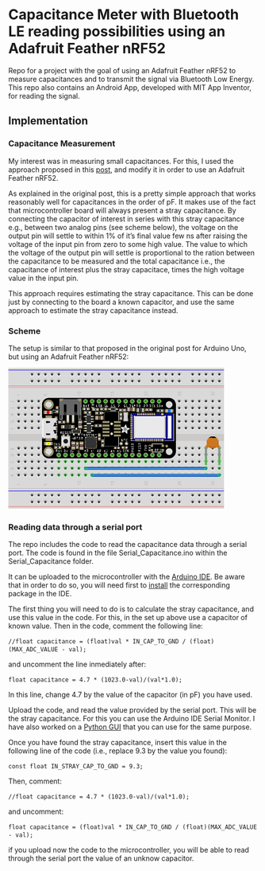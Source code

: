 # Capacitance Meter with Bluetooth LE reading possibilities using an Adafruit Feather nRF52

Repo for a project with the goal of using an Adafruit Feather nRF52 to measure capacitances and to transmit the signal via Bluetooth Low Energy.
This repo also contains an Android App, developed with MIT App Inventor, for reading the signal.

## Implementation


### Capacitance Measurement

My interest was in measuring small capacitances.
For this, I used the approach proposed in this [post](https://wordpress.codewrite.co.uk/pic/2014/01/21/cap-meter-with-arduino-uno/), 
and modify it in order to use an Adafruit Feather nRF52.

As explained in the original post, this is a pretty simple approach that works reasonably well for capacitances in the order of pF.
It makes use of the fact that microcontroller board will always present a stray capacitance.
By connecting the capacitor of interest in series with this stray capacitance e.g., between two analog pins (see scheme below), 
the voltage on the output pin will settle to within 1% of it’s final value few ns after raising the voltage of the input pin from zero to some high value. 
The value to which the voltage of the output pin will settle is proportional to the ration between the capacitance to be measured and the total capacitance i.e., the capacitance of interest plus the stray capacitace, times the high voltage value in the input pin.

This approach requires estimating the stray capacitance. This can be done just by connecting to the board a known capacitor, and use the same approach to estimate the stray capacitance instead.

### Scheme

The setup is similar to that proposed in the original post for Arduino Uno, but using an Adafruit Feather nRF52:

![scheme](AdafruitFeathernRF52CapacitanceMeter_bb.png)

### Reading data through a serial port

The repo includes the code to read the capacitance data through a serial port. The code is found in the file Serial_Capacitance.ino within the Serial_Capacitance folder.

It can be uploaded to the microcontroller with the [Arduino IDE](https://www.arduino.cc/en/Main/Software_). Be aware that in order to do so, you will need first to [install](https://learn.adafruit.com/bluefruit-nrf52-feather-learning-guide/arduino-bsp-setup) 
the corresponding package in the IDE.

The first thing you will need to do is to calculate the stray capacitance, and use this value in the code. For this, in the set up above use a capacitor of known value.
Then in the code, comment the following line:

```
//float capacitance = (float)val * IN_CAP_TO_GND / (float)(MAX_ADC_VALUE - val);
```

and uncomment the line inmediately after:

```
float capacitance = 4.7 * (1023.0-val)/(val*1.0);
```

In this line, change 4.7 by the value of the capacitor (in pF) you have used.

Upload the code, and read the value provided by the serial port. This will be the stray capacitance. For this you can use the Arduino IDE Serial Monitor. I have also worked on a [Python GUI](https://github.com/JSotres/serialReaderPython) 
that you can use for the same purpose.

Once you have found the stray capacitance, insert this value in the following line of the code (i.e., replace 9.3 by the value you found):

```
const float IN_STRAY_CAP_TO_GND = 9.3; 
```

Then, comment:

```
//float capacitance = 4.7 * (1023.0-val)/(val*1.0);
```

and uncomment:

```
float capacitance = (float)val * IN_CAP_TO_GND / (float)(MAX_ADC_VALUE - val);
```

if you upload now the code to the microcontroller, you will be able to read through the serial port the value of an unknow capacitor.


